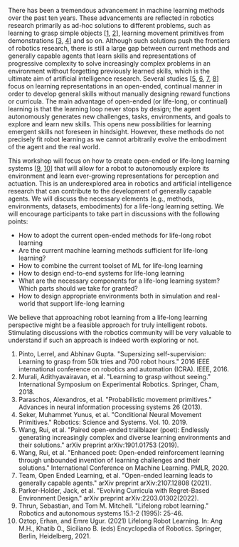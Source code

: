 There has been a tremendous advancement in machine learning methods over the past ten years. These advancements are reflected in robotics research primarily as ad-hoc solutions to different problems, such as learning to grasp simple objects [[1](#1), [2](#2)], learning movement primitives from demonstrations [[3](#3), [4](#4)] and so on. Although such solutions push the frontiers of robotics research, there is still a large gap between current methods and generally capable agents that learn skills and representations of progressive complexity to solve increasingly complex problems in an environment without forgetting previously learned skills, which is the ultimate aim of artificial intelligence research. Several studies [[5](#5), [6](#6), [7](#7), [8](#8)] focus on learning representations in an open-ended, continual manner in order to develop general skills without manually designing reward functions or curricula. The main advantage of open-ended (or life-long, or continual) learning is that the learning loop never stops by design; the agent autonomously generates new challenges, tasks, environments, and goals to explore and learn new skills. This opens new possibilities for learning emergent skills not foreseen in hindsight. However, these methods do not precisely fit robot learning as we cannot arbitrarily evolve the embodiment of the agent and the real world.

This workshop will focus on how to create open-ended or life-long learning systems [[9](#9), [10](#10)] that will allow for a robot to autonomously explore its environment and learn ever-growing representations for perception and actuation. This is an underexplored area in robotics and artificial intelligence research that can contribute to the development of generally capable agents. We will discuss the necessary elements (e.g., methods, environments, datasets, embodiments) for a life-long learning setting. We will encourage participants to take part in discussions with the following points:

- How to adopt the current open-ended methods for life-long robot learning
- Are the current machine learning methods sufficient for life-long learning?
- How to combine the current toolset of ML for life-long learning
- How to design end-to-end systems for life-long learning
- What are the necessary components for a life-long learning system? Which parts should we take for granted?
- How to design appropriate environments both in simulation and real-world that support life-long learning

We believe that approaching robot learning from a life-long learning perspective might be a feasible approach for truly intelligent robots. Stimulating discussions with the robotics community will be very valuable to understand if such an approach is indeed worth exploring or not.

1. <a name=1></a> Pinto, Lerrel, and Abhinav Gupta. "Supersizing self-supervision: Learning to grasp from 50k tries and 700 robot hours." 2016 IEEE international conference on robotics and automation (ICRA). IEEE, 2016.  
2. <a name=2></a> Murali, Adithyavairavan, et al. "Learning to grasp without seeing." International Symposium on Experimental Robotics. Springer, Cham, 2018.  
3. <a name=3></a> Paraschos, Alexandros, et al. "Probabilistic movement primitives." Advances in neural information processing systems 26 (2013).  
4. <a name=4></a> Seker, Muhammet Yunus, et al. "Conditional Neural Movement Primitives." Robotics: Science and Systems. Vol. 10. 2019.  
5. <a name=5></a> Wang, Rui, et al. "Paired open-ended trailblazer (poet): Endlessly generating increasingly complex and diverse learning environments and their solutions." arXiv preprint arXiv:1901.01753 (2019).  
6. <a name=6></a> Wang, Rui, et al. "Enhanced poet: Open-ended reinforcement learning through unbounded invention of learning challenges and their solutions." International Conference on Machine Learning. PMLR, 2020.  
7. <a name=7></a> Team, Open Ended Learning, et al. "Open-ended learning leads to generally capable agents." arXiv preprint arXiv:2107.12808 (2021).  
8. <a name=8></a> Parker-Holder, Jack, et al. "Evolving Curricula with Regret-Based Environment Design." arXiv preprint arXiv:2203.01302(2022).  
9. <a name=9></a> Thrun, Sebastian, and Tom M. Mitchell. "Lifelong robot learning." Robotics and autonomous systems 15.1-2 (1995): 25-46.  
10. <a name=10></a> Oztop, Erhan, and Emre Ugur. (2021) Lifelong Robot Learning. In: Ang M.H., Khatib O., Siciliano B. (eds) Encyclopedia of Robotics. Springer, Berlin, Heidelberg, 2021.  
